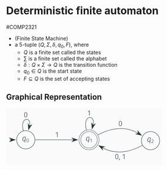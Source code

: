 # Deterministic finite automaton
#COMP2321
- (Finite State Machine)
- a 5-tuple $(Q, Σ, δ, q_0, F)$, where
	- $Q$ is a finite set called the states
	- $\sum$ is a finite set called the alphabet
	- $δ : Q × Σ \rightarrow Q$ is the transition function
	- $q_0 ∈ Q$ is the start state
	- $F ⊆ Q$ is the set of accepting states
## Graphical Representation
![](Images/DFA.png)
